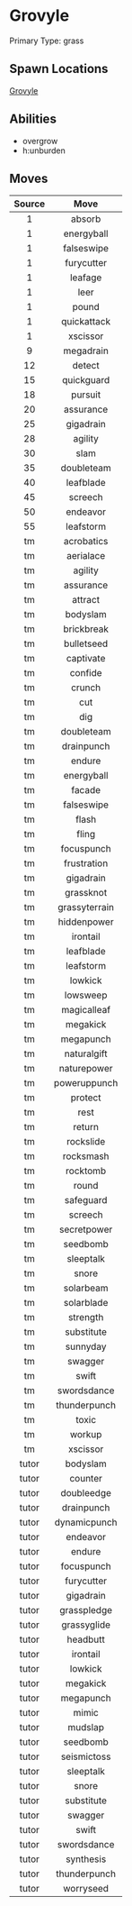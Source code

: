 # Grovyle  
Primary Type: grass  
  
## Spawn Locations  
[Grovyle](/data/spawn_presets/grovyle.md)  
  
## Abilities  
  * overgrow
  * h:unburden
  
  
## Moves  
  
| Source | Move |  
|:---:|:---:|  
| 1 | absorb |  
| 1 | energyball |  
| 1 | falseswipe |  
| 1 | furycutter |  
| 1 | leafage |  
| 1 | leer |  
| 1 | pound |  
| 1 | quickattack |  
| 1 | xscissor |  
| 9 | megadrain |  
| 12 | detect |  
| 15 | quickguard |  
| 18 | pursuit |  
| 20 | assurance |  
| 25 | gigadrain |  
| 28 | agility |  
| 30 | slam |  
| 35 | doubleteam |  
| 40 | leafblade |  
| 45 | screech |  
| 50 | endeavor |  
| 55 | leafstorm |  
| tm | acrobatics |  
| tm | aerialace |  
| tm | agility |  
| tm | assurance |  
| tm | attract |  
| tm | bodyslam |  
| tm | brickbreak |  
| tm | bulletseed |  
| tm | captivate |  
| tm | confide |  
| tm | crunch |  
| tm | cut |  
| tm | dig |  
| tm | doubleteam |  
| tm | drainpunch |  
| tm | endure |  
| tm | energyball |  
| tm | facade |  
| tm | falseswipe |  
| tm | flash |  
| tm | fling |  
| tm | focuspunch |  
| tm | frustration |  
| tm | gigadrain |  
| tm | grassknot |  
| tm | grassyterrain |  
| tm | hiddenpower |  
| tm | irontail |  
| tm | leafblade |  
| tm | leafstorm |  
| tm | lowkick |  
| tm | lowsweep |  
| tm | magicalleaf |  
| tm | megakick |  
| tm | megapunch |  
| tm | naturalgift |  
| tm | naturepower |  
| tm | poweruppunch |  
| tm | protect |  
| tm | rest |  
| tm | return |  
| tm | rockslide |  
| tm | rocksmash |  
| tm | rocktomb |  
| tm | round |  
| tm | safeguard |  
| tm | screech |  
| tm | secretpower |  
| tm | seedbomb |  
| tm | sleeptalk |  
| tm | snore |  
| tm | solarbeam |  
| tm | solarblade |  
| tm | strength |  
| tm | substitute |  
| tm | sunnyday |  
| tm | swagger |  
| tm | swift |  
| tm | swordsdance |  
| tm | thunderpunch |  
| tm | toxic |  
| tm | workup |  
| tm | xscissor |  
| tutor | bodyslam |  
| tutor | counter |  
| tutor | doubleedge |  
| tutor | drainpunch |  
| tutor | dynamicpunch |  
| tutor | endeavor |  
| tutor | endure |  
| tutor | focuspunch |  
| tutor | furycutter |  
| tutor | gigadrain |  
| tutor | grasspledge |  
| tutor | grassyglide |  
| tutor | headbutt |  
| tutor | irontail |  
| tutor | lowkick |  
| tutor | megakick |  
| tutor | megapunch |  
| tutor | mimic |  
| tutor | mudslap |  
| tutor | seedbomb |  
| tutor | seismictoss |  
| tutor | sleeptalk |  
| tutor | snore |  
| tutor | substitute |  
| tutor | swagger |  
| tutor | swift |  
| tutor | swordsdance |  
| tutor | synthesis |  
| tutor | thunderpunch |  
| tutor | worryseed |  
  
